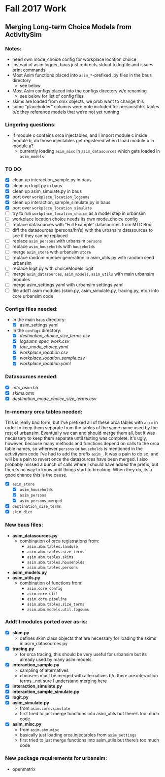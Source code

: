 Fall 2017 Work
=======
## Merging Long-term Choice Models from ActivitySim
### Notes:

- need own mode_choice config for workplace location choice
- instead of asim logger, baus just redirects stdout to logfile and issues print commands
- Most Asim functions placed into `asim_*`-prefixed .py files in the baus directory
    - see below
- Most Asim configs placed into the configs directory w/o renaming
    - see below for list of config files
- skims are loaded from omx objects, we prob want to change this
- some “placeholder” columns were note included for persons/hh’s tables b/c they reference models that we’re not yet running

### Lingering questions:

- If module c contains orca injectables, and I import module c inside module b, do those injectables get registered when I load module b in module a?
    - currently loading `asim_misc` in `asim_datasources` which gets loaded in `asim_models`

### TO DO:

- [x] clean up interaction_sample.py in baus
- [x] clean up logit.py in baus
- [x] clean up asim_simulate.py in baus
- [x] port over `workplace_location_logsums`
- [x] clean up interaction_sample_simulate.py in baus
- [x] port over `workplace_location_simulate`
- [ ] try to run `workplace_location_choice` as a model step in urbansim
- [ ] workplace location choice needs its own mode_choice config
- [ ] replace datasources with “Full Example” datasources from MTC Box
- [ ] diff the datasources (persons/hh’s) with the urbansim datasources to see if they can be replaced
- [ ] replace `asim_persons` with urbansim `persons`
- [ ] replace `asim_households` with `households`
- [ ] merge `asim_store` with urbansim `store`
- [ ] replace random number generation in asim_utils.py with random seed urbansim
- [ ] replace logit.py with choiceModels logit
- [ ] merge `asim_datasources`, `asim_models`, `asim_utils` with main urbansim modules
- [ ] merge asim_settings.yaml with urbansim settings.yaml
- [ ] file addt’l asim modules (skim.py, asim_simulate.py, tracing.py, etc.) into core urbansim code

### Configs files needed:

- In the main `baus` directory:
    - [x] asim_settings.yaml  
- In the `configs` directory:
    - [x] *destination_choice_size_terms.csv*
    - [x] *logsums_spec_work.csv*
    - [x] *tour_mode_choice.yaml*
    - [x] *workplace_location.csv*
    - [x] *workplace_location_sample.csv*
    - [x] *workplace_location.yaml*

### Datasources needed:

- [x] *mtc_asim.h5*
- [x] *skims.omx*
- [x] *destination_mode_choice_size_terms.csv*

### In-memory orca tables needed:
This is really bad form, but I've prefixed all of these orca tables with `asim` in order to keep them separate from the tables of the same name used by the rest of urbansim. Eventually we can and should merge them all, but it was necessary to keep them separate until testing was complete. It's ugly, however, because many methods and functions depend on calls to the orca table names, so wherever `persons` or `households` is mentioned in the activitysim code I've had to add the prefix `asim_`. It was a pain to do so, and will be a pain to revert once the datasources have been merged. I also probably missed a bunch of calls where I should have added the prefix, but there's no way to know until things start to breaking. When they do, its a good chance this is the cause.

- [x] `asim_store`
    - [x] `asim_households`
    - [x] `asim_persons`
    - [x] `asim_persons_merged`
- [x] `destination_size_terms`
- [x] `skim_dict`

### New baus files:

- **asim_datasources.py**
    - combination of orca registrations from:
        - `asim.abm.tables.landuse`
        - `asim.abm.tables.size_terms`
        - `asim.abm.tables.skims`
        - `asim.abm.tables.households`
        - `asim.abm.tables.persons`
- **asim_models.py**
- **asim_utils.py**
    - combination of functions from:
        - `asim.core.config`
        - `asim.core.util`
        - `asim.core.pipeline`
        - `asim.abm.tables.size_terms`
        - `asim.abm.models.util.logsums`



### Addt’l modules ported over as-is:

- [x] **skim.py**
    - defines skim class objects that are necessary for loading the skims in asim_datasources.py
- [x] **tracing.py**
    - for orca tracing, this should be very useful for urbansim but its already used by many asim models.
- [x] **interaction_sample.py**
    - sampling of alternatives
    - choosers must be merged with alternatives b/c there are interaction terms...not sure I understand merging here
- [x] **interaction_simulate.py**
- [x] **interaction_sample_simulate.py**
- [x] **logit.py**
- [x] **asim_simulate.py**
    - from `asim.core.simulate`
    - first tried to just merge functions into asim_utils but there’s too much code
- [x] **asim_misc.py**
    - from `asim.abm.misc`
    - basically just loading orca.injectables from `asim_settings`
    - first tried to just merge functions into asim_utils but there’s too much code

### New package requirements for urbansim:

- openmatrix
